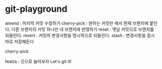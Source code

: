# git-playground
amend : 마지막 커밋 수정하기
cherry-pick : 원하는 커밋만 떼서 현재 브랜치에 붙인다. 
	다른 브랜치의 커밋 하나만 내 브랜치에 반영하기
reset : 옛날 커밋으로 브랜치를 되돌린다.
revert : 커밋의 변경사항을 명시적으로 되돌린다.
stash : 변경사항을 잠시 따로 저장해둔다

cherry-pick
>>>>>>>>>>>>>>>>>>>>>>
feat/a : 깃으로 놀아보자
Let's git it!
